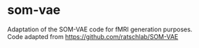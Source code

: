 # som-vae
Adaptation of the SOM-VAE code for fMRI generation purposes. \
Code adapted from https://github.com/ratschlab/SOM-VAE 
